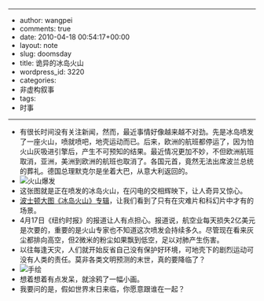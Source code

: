 - --
- author: wangpei
- comments: true
- date: 2010-04-18 00:54:17+00:00
- layout: note
- slug: doomsday
- title: 诡异的冰岛火山
- wordpress_id: 3220
- categories:
- 非虚构叙事
- tags:
- 时事
- --
- 有很长时间没有关注新闻，然而，最近事情好像越来越不对劲。先是冰岛喷发了一座火山，喷就喷吧，地壳运动而已。后来，欧洲的航班都停运了，因为怕火山灰吸进引擎后，产生不可预知的结果。最近情况更加不妙，不但欧洲航班取消，亚洲，美洲到欧洲的航班也取消了。各国元首，竟然无法出席波兰总统的葬礼。德国总理默克尔是坐着大巴，从意大利返回的。
- ![火山爆发](http://img.ly/system/uploads/000/215/039/large_ejafjalla16apr2010-mfulle4145j.jpg?1271521407)
- 这张图就是正在喷发的冰岛火山，在闪电的交相辉映下，让人奇异又惊心。
- [波士顿大图《冰岛火山》专辑](http://www.boston.com/bigpicture/2010/04/icelands_disruptive_volcano.html)，让我们看到了只有在灾难片和科幻片中才有的场景。
- 4月17日《纽约时报》的报道让人有点担心。报道说，航空业每天损失2亿美元是次要的，重要的是火山专家也不知道这次喷发会持续多久。尽管现在看来灰尘都排向高空，但2微米的粉尘如果飘到低空，足以对肺产生伤害。
- 以往每逢天灾，人们就开始反省自己没有保护好环境，可地壳下的剧烈运动可没有人类的责任。莫非各类文明预测的末世，真的要降临了？
- ![手绘](http://img.ly/system/uploads/000/215/572/large_image.jpg?1271548887)
- 想着想着有点发呆，就涂鸦了一幅小画。
- 我要问的是，假如世界末日来临，你愿意跟谁在一起？

